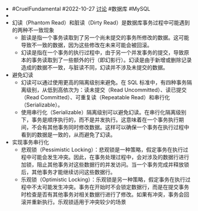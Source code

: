 - #CruelFundamental #2022-10-27 [讨论](https://github.com/CYZH1307/CruelFundamental/tree/main/homework/202210/27) #数据库 #MySQL
-
- 幻读（Phantom Read）和脏读（Dirty Read）是数据库事务过程中可能遇到的两种不一致现象
	- 脏读是指一个事务读取到了另一个尚未提交的事务所修改的数据。这可能导致不一致的数据，因为这些修改在未来可能会被回滚。
	- 幻读是指在一个事务的执行过程中，由于另一个并发事务的提交，导致原本的事务读取到了一些额外的行（即幻影行）。幻读是由于新增或删除记录造成的数据不一致，与脏读不同，幻读并不涉及未提交的数据。
- 避免幻读
	- 幻读可以通过使用更高的隔离级别来避免。在 SQL 标准中，有四种事务隔离级别，从低到高依次为：读未提交（Read Uncommitted）、读已提交（Read Committed）、可重复读（Repeatable Read）和串行化（Serializable）。
	- 使用串行化（Serializable）隔离级别可以避免幻读。在串行化隔离级别下，事务是顺序执行的，而不是并发执行。这意味着在一个事务执行期间，不会有其他事务同时修改数据。这样可以确保一个事务在执行过程中看到的数据是一致的，从而避免了幻读。
- 实现事务串行化
	- 悲观锁（Pessimistic Locking）：悲观锁是一种策略，假定事务在执行过程中可能会发生冲突。因此，在事务处理过程中，会对涉及的数据行进行加锁，阻止其他事务对这些数据行的并发访问。当一个事务完成并释放锁后，其他事务才能继续访问这些数据行。
	- 乐观锁（Optimistic Locking）：乐观锁是另一种策略，假定事务在执行过程中不太可能发生冲突。事务在开始时不会锁定数据行，而是在提交事务时检查是否有其他事务对相关数据行进行了修改。如果有冲突，事务会回滚并重新执行。乐观锁适用于冲突较少的场景